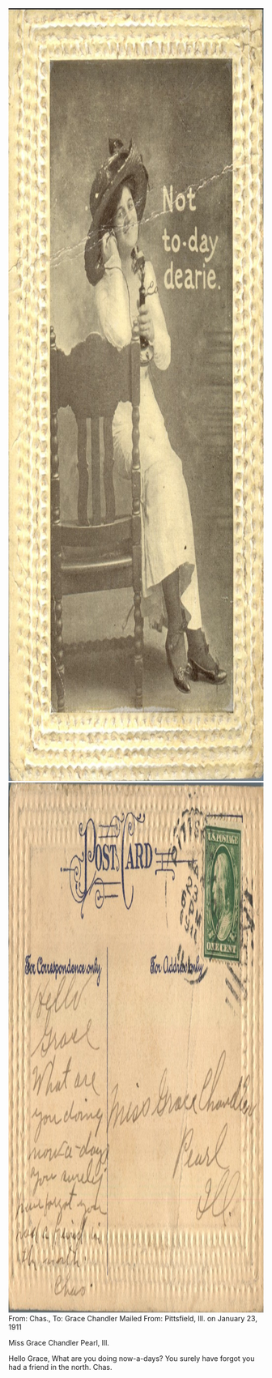 <html><body><img class="alignnone size-full wp-image-1438" src="/wp-content/uploads/2014/06/postcard-2014-20140616_15262848_0632.jpg" alt="postcard-2014-20140616_15262848_0632" width="1040" height="1526"> <img class="alignnone size-full wp-image-1439" src="/wp-content/uploads/2014/06/postcard-2014-20140616_15263621_0633.jpg" alt="postcard-2014-20140616_15263621_0633" width="1557" height="1047">
From: Chas., To: Grace Chandler
Mailed From: Pittsfield, Ill. on January 23, 1911

Miss Grace Chandler
Pearl, Ill.

Hello Grace,
What are you doing now-a-days? You surely have forgot you had a friend in the north.
Chas.</body></html>